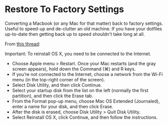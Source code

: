 # Restore To Factory Settings

Converting a Macbook (or any Mac for that matter) back to factory settings. Useful to speed-up and de-clutter an old machine. If you have your dotfiles up-to-date then getting back up to speed shouldn't take long at all.

From [this thread](http://support.apple.com/kb/PH11273):

Important: To reinstall OS X, you need to be connected to the Internet.

+ Choose Apple menu > Restart. Once your Mac restarts (and the gray screen appears), hold down the Command (⌘) and R keys.
+ If you’re not connected to the Internet, choose a network from the Wi-Fi menu (in the top-right corner of the screen).
+ Select Disk Utility, and then click Continue.
+ Select your startup disk from the list on the left (normally the first partition), and then click the Erase tab.
+ From the Format pop-up menu, choose Mac OS Extended (Journaled), enter a name for your disk, and then click Erase.
+ After the disk is erased, choose Disk Utility > Quit Disk Utility.
+ Select Reinstall OS X, click Continue, and then follow the instructions.
